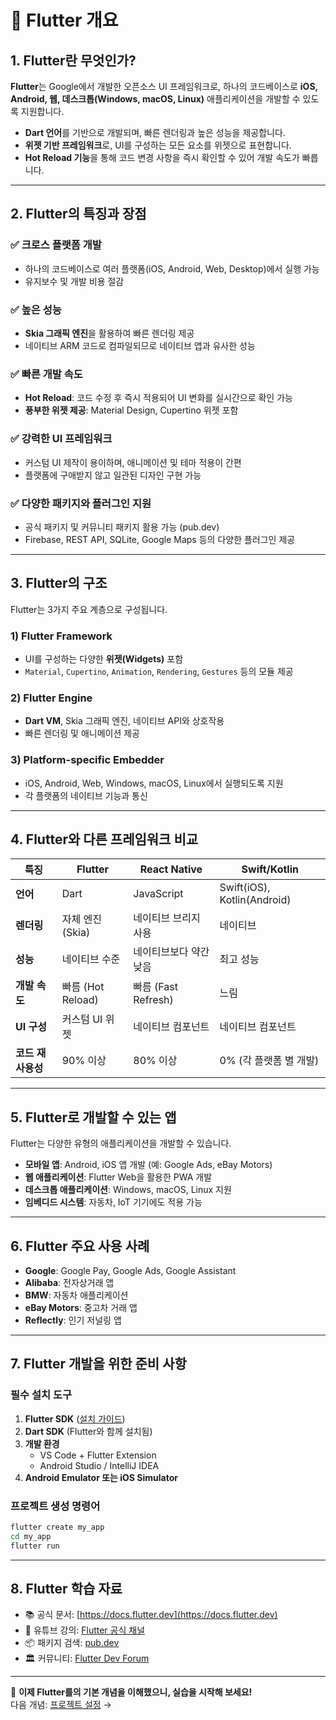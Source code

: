 # 📌 Flutter 개요

## 1. Flutter란 무엇인가?

**Flutter**는 Google에서 개발한 오픈소스 UI 프레임워크로, 하나의 코드베이스로 **iOS, Android, 웹, 데스크톱(Windows, macOS, Linux)** 애플리케이션을 개발할 수 있도록 지원합니다.

- **Dart 언어**를 기반으로 개발되며, 빠른 렌더링과 높은 성능을 제공합니다.
- **위젯 기반 프레임워크**로, UI를 구성하는 모든 요소를 위젯으로 표현합니다.
- **Hot Reload 기능**을 통해 코드 변경 사항을 즉시 확인할 수 있어 개발 속도가 빠릅니다.

---

## 2. Flutter의 특징과 장점

### ✅ 크로스 플랫폼 개발  
- 하나의 코드베이스로 여러 플랫폼(iOS, Android, Web, Desktop)에서 실행 가능  
- 유지보수 및 개발 비용 절감  

### ✅ 높은 성능  
- **Skia 그래픽 엔진**을 활용하여 빠른 렌더링 제공  
- 네이티브 ARM 코드로 컴파일되므로 네이티브 앱과 유사한 성능  

### ✅ 빠른 개발 속도  
- **Hot Reload**: 코드 수정 후 즉시 적용되어 UI 변화를 실시간으로 확인 가능  
- **풍부한 위젯 제공**: Material Design, Cupertino 위젯 포함  

### ✅ 강력한 UI 프레임워크  
- 커스텀 UI 제작이 용이하며, 애니메이션 및 테마 적용이 간편  
- 플랫폼에 구애받지 않고 일관된 디자인 구현 가능  

### ✅ 다양한 패키지와 플러그인 지원  
- 공식 패키지 및 커뮤니티 패키지 활용 가능 (pub.dev)  
- Firebase, REST API, SQLite, Google Maps 등의 다양한 플러그인 제공  

---

## 3. Flutter의 구조

Flutter는 3가지 주요 계층으로 구성됩니다.

### 1) **Flutter Framework**  
- UI를 구성하는 다양한 **위젯(Widgets)** 포함  
- `Material`, `Cupertino`, `Animation`, `Rendering`, `Gestures` 등의 모듈 제공  

### 2) **Flutter Engine**  
- **Dart VM**, Skia 그래픽 엔진, 네이티브 API와 상호작용  
- 빠른 렌더링 및 애니메이션 제공  

### 3) **Platform-specific Embedder**  
- iOS, Android, Web, Windows, macOS, Linux에서 실행되도록 지원  
- 각 플랫폼의 네이티브 기능과 통신  

---

## 4. Flutter와 다른 프레임워크 비교

| 특징 | Flutter | React Native | Swift/Kotlin |
|---|---|---|---|
| **언어** | Dart | JavaScript | Swift(iOS), Kotlin(Android) |
| **렌더링** | 자체 엔진 (Skia) | 네이티브 브리지 사용 | 네이티브 |
| **성능** | 네이티브 수준 | 네이티브보다 약간 낮음 | 최고 성능 |
| **개발 속도** | 빠름 (Hot Reload) | 빠름 (Fast Refresh) | 느림 |
| **UI 구성** | 커스텀 UI 위젯 | 네이티브 컴포넌트 | 네이티브 컴포넌트 |
| **코드 재사용성** | 90% 이상 | 80% 이상 | 0% (각 플랫폼 별 개발) |

---

## 5. Flutter로 개발할 수 있는 앱

Flutter는 다양한 유형의 애플리케이션을 개발할 수 있습니다.

- **모바일 앱**: Android, iOS 앱 개발 (예: Google Ads, eBay Motors)  
- **웹 애플리케이션**: Flutter Web을 활용한 PWA 개발  
- **데스크톱 애플리케이션**: Windows, macOS, Linux 지원  
- **임베디드 시스템**: 자동차, IoT 기기에도 적용 가능  

---

## 6. Flutter 주요 사용 사례

- **Google**: Google Pay, Google Ads, Google Assistant  
- **Alibaba**: 전자상거래 앱  
- **BMW**: 자동차 애플리케이션  
- **eBay Motors**: 중고차 거래 앱  
- **Reflectly**: 인기 저널링 앱  

---

## 7. Flutter 개발을 위한 준비 사항

### 필수 설치 도구  
1. **Flutter SDK** ([설치 가이드](https://docs.flutter.dev/get-started/install))  
2. **Dart SDK** (Flutter와 함께 설치됨)  
3. **개발 환경**  
   - VS Code + Flutter Extension  
   - Android Studio / IntelliJ IDEA  
4. **Android Emulator 또는 iOS Simulator**  

### 프로젝트 생성 명령어  
```sh
flutter create my_app
cd my_app
flutter run
```

---

## 8. Flutter 학습 자료

- 📚 공식 문서: [https://docs.flutter.dev](https://docs.flutter.dev)  
- 🎥 유튜브 강의: [Flutter 공식 채널](https://www.youtube.com/c/flutterdev)  
- 📦 패키지 검색: [pub.dev](https://pub.dev)  
- 🏛️ 커뮤니티: [Flutter Dev Forum](https://flutter.dev/community)  

---
🚀 **이제 Flutter를의 기본 개념을 이해했으니, 실습을 시작해 보세요!**  
다음 개념: [프로젝트 설정](./setup-flutter.md) →
